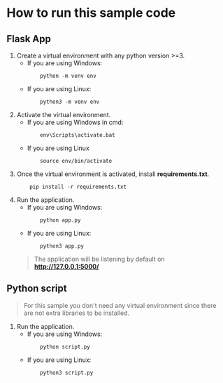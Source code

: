# How to run this sample code

## Flask App
1. Create a virtual environment with any python version >=3.
    - If you are using Windows:
        ```shell
            python -m venv env
        ```
    - If you are using Linux:
        ```shell
            python3 -m venv env
       ```
2. Activate the virtual environment.
    - If you are using Windows in cmd:
        ```shell
            env\Scripts\activate.bat
        ```
    - If you are using Linux
        ```shell
            source env/bin/activate
        ```
3. Once the virtual environment is activated, install **requirements.txt**.
    ```shell
        pip install -r requirements.txt
    ```
4. Run the application.
    - If you are using Windows:
        ```shell
            python app.py
        ```
    - If you are using Linux:
        ```shell
            python3 app.py
        ```
    > The application will be listening by default on **http://127.0.0.1:5000/**


## Python script
> For this sample you don't need any virtual environment since there are not extra libraries to be installed.
1. Run the application.
    - If you are using Windows:
        ```shell
            python script.py
        ```
    - If you are using Linux:
        ```shell
            python3 script.py
        ```
